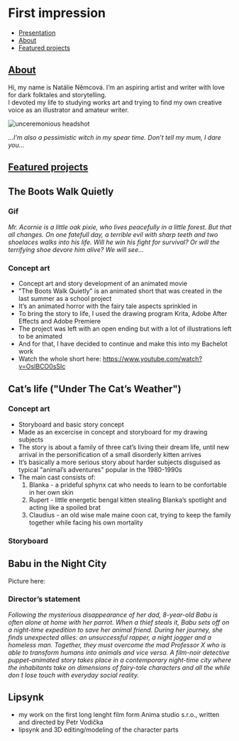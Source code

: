 # First impression

- [Presentation](Presentation.md)
- [About](About.md)
- [Featured projects](FeaturedProjects.md)

## [About](About.md)

Hi, my name is Natálie Němcová. 
I’m an aspiring artist and writer with love for dark folktales and storytelling.  
I devoted my life to studying works art and trying to find my own creative voice as an illustrator and amateur writer.

![unceremonious headshot](https://github.com/NatNight99/02-first_impression/assets/129601977/1501c6c7-d977-4770-a66a-f009901af6c1)


_...I’m also a pessimistic witch in my spear time. Don’t tell my mum, I dare you..._ 

## [Featured projects](FeaturedProjects.md)

## The Boots Walk Quietly

### Gif

_Mr. Acornie is a little oak pixie, who lives peacefully in a little forest. But that all changes. On one fatefull day, a terrible evil with sharp teeth and two shoelaces walks into his life. Will he win his fight for survival? Or will the terrifying shoe devore him alive? We will see…_

### Concept art
  
- Concept art and story development of an animated movie
- "The Boots Walk Quietly" is an animated short that was created in the last summer as a school project
- It’s an animated horror with the fairy tale aspects sprinkled in
- To bring the story to life, I used the drawing program Krita, Adobe After Effects and Adobe Premiere 
- The project was left with an open ending but with a lot of illustrations left to be animated
- And for that, I have decided to continue and make this into my Bachelot work
- Watch the whole short here: https://www.youtube.com/watch?v=OsIBCO0sSIc


## Cat’s life ("Under The Cat’s Weather")

### Concept art

- Storyboard and basic story concept
- Made as an excercise in concept and storyboard for my drawing subjects
- The story is about a family of three cat’s living their dream life, until new arrival in the personification of a small disorderly kitten arrives
- It’s basically a more serious story about harder subjects disguised as typical "animal’s adventures" popular in the 1980-1990s
- The main cast consists of:
  1. Blanka - a prideful sphynx cat who needs to learn to be confortable in her own skin
  2. Rupert - little energetic bengal kitten stealing Blanka’s spotlight and acting like a spoiled brat
  3. Claudius - an old wise male maine coon cat, trying to keep the family together while facing his own mortality

### Storyboard
 
     
## Babu in the Night City 

Picture here:

### Director’s statement
_Following the mysterious disappearance of her dad, 8-year-old Babu is often alone at home with her parrot. When a thief steals it, Babu sets off on a night-time expedition to save her animal friend. During her journey, she finds unexpected allies: an unsuccessful rapper, a night jogger and a homeless man. Together, they must overcome the mad Professor X who is able to transform humans into animals and vice versa. A film-noir detective puppet-animated story takes place in a contemporary night-time city where the inhabitants take on dimensions of fairy-tale characters and all the while don ́t lose touch with everyday social reality._ 

## Lipsynk

- my work on the first long lenght film form Anima studio s.r.o., written and directed by Petr Vodička
- lipsynk and 3D editing/modeling of the character parts 
